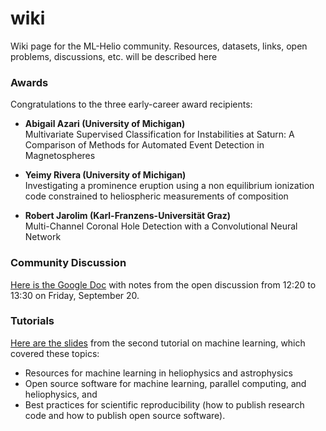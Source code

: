 # wiki
Wiki page for the ML-Helio community. Resources, datasets, links, open problems, discussions, etc.  will be described here

### Awards
Congratulations to the three early-career award recipients:

* **Abigail Azari (University of Michigan)**  
    Multivariate Supervised Classification for Instabilities at Saturn: A Comparison of Methods for Automated Event Detection in Magnetospheres

* **Yeimy Rivera (University of Michigan)**  
    Investigating a prominence eruption using a non equilibrium ionization code constrained to heliospheric measurements of composition

* **Robert Jarolim (Karl-Franzens-Universität Graz)**  
    Multi-Channel Coronal Hole Detection with a Convolutional Neural Network

### Community Discussion
[Here is the Google Doc](https://docs.google.com/document/d/1ZE1-bhVjoflEk63KQHFIdrO3gg-OrrudH_GDALBLUmI/edit) with notes from the open discussion from 12:20 to 13:30 on Friday, September 20.

### Tutorials
[Here are the slides](https://github.com/mbobra/my-presentations/blob/master/Helio-ML_Tutorial_Bobra.pdf) from the second tutorial on machine learning, which covered these topics: 
* Resources for machine learning in heliophysics and astrophysics
* Open source software for machine learning, parallel computing, and heliophysics, and 
* Best practices for scientific reproducibility (how to publish research code and how to publish open source software).
